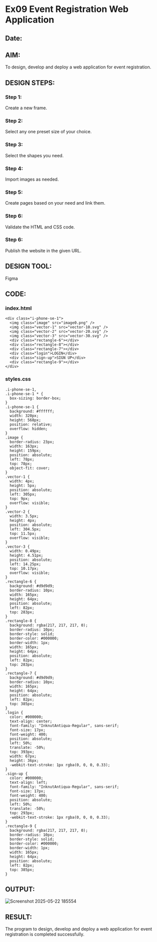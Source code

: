 # Ex09 Event Registration Web Application
## Date:

## AIM:
To design, develop and deploy a web application for event registration.

## DESIGN STEPS:

### Step 1:
Create a new frame.

### Step 2:
Select any one preset size of your choice.

### Step 3:
Select the shapes you need.

### Step 4:
Import images as needed.

### Step 5:
Create pages based on your need and link them.

### Step 6:

Validate the HTML and CSS code.

### Step 6:

Publish the website in the given URL.

## DESIGN TOOL:
Figma

## CODE:
### index.html
```
<div class="i-phone-se-1">
  <img class="image" src="image0.png" />
  <img class="vector-1" src="vector-10.svg" />
  <img class="vector-2" src="vector-20.svg" />
  <img class="vector-3" src="vector-30.svg" />
  <div class="rectangle-6"></div>
  <div class="rectangle-8"></div>
  <div class="rectangle-7"></div>
  <div class="login">LOGIN</div>
  <div class="sign-up">SIGN UP</div>
  <div class="rectangle-9"></div>
</div>
```
### styles.css
```
.i-phone-se-1,
.i-phone-se-1 * {
  box-sizing: border-box;
}
.i-phone-se-1 {
  background: #ffffff;
  width: 320px;
  height: 568px;
  position: relative;
  overflow: hidden;
}
.image {
  border-radius: 23px;
  width: 163px;
  height: 159px;
  position: absolute;
  left: 78px;
  top: 78px;
  object-fit: cover;
}
.vector-1 {
  width: 4px;
  height: 5px;
  position: absolute;
  left: 305px;
  top: 9px;
  overflow: visible;
}
.vector-2 {
  width: 3.5px;
  height: 4px;
  position: absolute;
  left: 304.5px;
  top: 11.5px;
  overflow: visible;
}
.vector-3 {
  width: 0.49px;
  height: 4.51px;
  position: absolute;
  left: 14.25px;
  top: 10.17px;
  overflow: visible;
}
.rectangle-6 {
  background: #d9d9d9;
  border-radius: 10px;
  width: 165px;
  height: 64px;
  position: absolute;
  left: 82px;
  top: 283px;
}
.rectangle-8 {
  background: rgba(217, 217, 217, 0);
  border-radius: 10px;
  border-style: solid;
  border-color: #000000;
  border-width: 1px;
  width: 165px;
  height: 64px;
  position: absolute;
  left: 82px;
  top: 283px;
}
.rectangle-7 {
  background: #d9d9d9;
  border-radius: 10px;
  width: 165px;
  height: 64px;
  position: absolute;
  left: 82px;
  top: 385px;
}
.login {
  color: #000000;
  text-align: center;
  font-family: "InknutAntiqua-Regular", sans-serif;
  font-size: 17px;
  font-weight: 400;
  position: absolute;
  left: 50%;
  translate: -50%;
  top: 393px;
  width: 67px;
  height: 36px;
  -webkit-text-stroke: 1px rgba(0, 0, 0, 0.33);
}
.sign-up {
  color: #000000;
  text-align: left;
  font-family: "InknutAntiqua-Regular", sans-serif;
  font-size: 17px;
  font-weight: 400;
  position: absolute;
  left: 50%;
  translate: -50%;
  top: 293px;
  -webkit-text-stroke: 1px rgba(0, 0, 0, 0.33);
}
.rectangle-9 {
  background: rgba(217, 217, 217, 0);
  border-radius: 10px;
  border-style: solid;
  border-color: #000000;
  border-width: 1px;
  width: 165px;
  height: 64px;
  position: absolute;
  left: 82px;
  top: 385px;
}
```

## OUTPUT:

![Screenshot 2025-05-22 185554](https://github.com/user-attachments/assets/a408ca35-f6b8-45b8-a399-e05a3ad42db0)


## RESULT:
The program to design, develop and deploy a web application for event registration is completed successfully.
